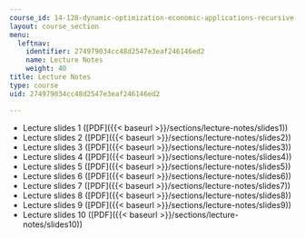 ```yaml
---
course_id: 14-128-dynamic-optimization-economic-applications-recursive-methods-spring-2003
layout: course_section
menu:
  leftnav:
    identifier: 274979034cc48d2547e3eaf246146ed2
    name: Lecture Notes
    weight: 40
title: Lecture Notes
type: course
uid: 274979034cc48d2547e3eaf246146ed2

---
```


*   Lecture slides 1 ([PDF]({{< baseurl >}}/sections/lecture-notes/slides1))
*   Lecture slides 2 ([PDF]({{< baseurl >}}/sections/lecture-notes/slides2))
*   Lecture slides 3 ([PDF]({{< baseurl >}}/sections/lecture-notes/slides3))
*   Lecture slides 4 ([PDF]({{< baseurl >}}/sections/lecture-notes/slides4))
*   Lecture slides 5 ([PDF]({{< baseurl >}}/sections/lecture-notes/slides5))
*   Lecture slides 6 ([PDF]({{< baseurl >}}/sections/lecture-notes/slides6))
*   Lecture slides 7 ([PDF]({{< baseurl >}}/sections/lecture-notes/slides7))
*   Lecture slides 8 ([PDF]({{< baseurl >}}/sections/lecture-notes/slides8))
*   Lecture slides 9 ([PDF]({{< baseurl >}}/sections/lecture-notes/slides9))
*   Lecture slides 10 ([PDF]({{< baseurl >}}/sections/lecture-notes/slides10))